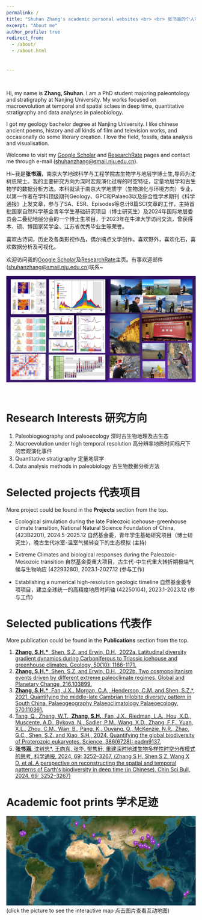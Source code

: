 ```yaml
---
permalink: /
title: "Shuhan Zhang's academic personal websites <br> <br> 张书涵的个人学术主页"
excerpt: "About me"
author_profile: true
redirect_from: 
  - /about/
  - /about.html

    
---
```


<br>

Hi, my name is **Zhang, Shuhan**. I am a PhD student majoring paleontology and stratigraphy at Nanjing University. My works focused on macroevolution at temporal and spatial sclaes in deep time, quantitative stratigraphy and data analyses in paleobiology.

I got my geology bachelor degree at Nanjing University. I like chinese ancient poems, history and all kinds of film and television works, and occasionally do some literary creation. I love the field, fossils, data analysis and visualisation. 

Welcome to visit my [Google Scholar](https://scholar.google.com/citations?user=UG5Sx0UAAAAJ&hl=zh-CN) and [ResearchRate](https://www.researchgate.net/profile/Shuhan-Zhang-6) pages and contact me through e-mail (shuhanzhang@smail.nju.edu.cn).


Hi~我是**张书涵**，南京大学地球科学与工程学院古生物学与地层学博士生,导师为沈树忠院士。我的主要研究方向为深时宏观演化过程的时空特征，定量地层学和古生物学的数据分析方法。本科就读于南京大学地质学（生物演化与环境方向）专业，以第一作者在学科顶级期刊Geology、GPC和Palaeo3以及综合性学术期刊《科学通报》上发文章，参与了SA、ESR、Episodes等总计8篇SCI文章的工作，主持首批国家自然科学基金青年学生基础研究项目（博士研究生）及2024年国际地层委员会二叠纪地层分会的一个博士生项目，于2023年在牛津大学访问交流，曾获得本、硕、博国家奖学金、江苏省优秀毕业生等荣誉。

喜欢古诗词，历史及各类影视作品，偶尔搞点文学创作。喜欢野外，喜欢化石，喜欢数据分析及可视化。

欢迎访问我的[Google Scholar](https://scholar.google.com/citations?user=UG5Sx0UAAAAJ&hl=zh-CN)及[ResearchRate](https://www.researchgate.net/profile/Shuhan-Zhang-6)主页。有事欢迎邮件(shuhanzhang@smail.nju.edu.cn)联系~

[![post](/images/important/post.png)](https://zsh-zsh-zsh.github.io/year-archive/)

<br>

Research Interests 研究方向
======
1. Paleobiogeography and paleoecology 深时古生物地理及古生态
2. Macroevolution under high temporal resolution 高分辨率地质时间标尺下的宏观演化事件
3. Quantitative stratigraphy 定量地层学
4. Data analysis methods in paleobiology 古生物数据分析方法

Selected projects 代表项目
======
More project could be found in the **Projects** section from the top.

* Ecological simulation during the late Paleozoic icehouse-greenhouse climate transition, National Natural Science Foundation of China, (423B2201), 2024.5-2025.12 自然基金委，青年学生基础研究项目（博士研究生），晚古生代冰室-温室气候转变下的生态模拟 (主持)

* Extreme Climates and biological responses during the Paleozoic-Mesozoic transition 自然基金委重大项目，古生代-中生代重大转折期极端气候与生物响应 (42293280), 2023.1-2027.12  (参与工作)
  
* Establishing a numerical high-resolution geologic timeline 自然基金委专项项目，建立全球统一的高精度地质时间轴 (42250104), 2023.1-2023.12  (参与工作)


Selected publications 代表作
======
More publication could be found in the **Publications** section from the top.

1. [**Zhang, S.H.\***, Shen, S.Z. and Erwin, D.H., 2022a. Latitudinal diversity gradient dynamics during Carboniferous to Triassic icehouse and greenhouse climates. Geology, 50(10): 1166-1171.](https://pubs.geoscienceworld.org/gsa/geology/article/50/10/1166/615406/Latitudinal-diversity-gradient-dynamics-during)
1. [**Zhang, S.H.\***, Shen, S.Z. and Erwin, D.H., 2022b. Two cosmopolitanism events driven by different extreme paleoclimate regimes. Global and Planetary Change, 216.103899.](https://www.sciencedirect.com/science/article/pii/S0921818122001667?via%3Dihub) 
1. [**Zhang, S.H.\***, Fan, J.X., Morgan, C.A., Henderson, C.M. and Shen, S.Z.\*, 2021. Quantifying the middle-late Cambrian trilobite diversity pattern in South China. Palaeogeography Palaeoclimatology Palaeoecology, 570.110361.](https://www.sciencedirect.com/science/article/pii/S0031018221001462?dgcid=raven_sd_via_email)
1. [Tang, Q., Zheng, W.T., **Zhang, S.H.**, Fan, J.X., Riedman, L.A., Hou, X.D., Muscente, A.D., Bykova, N., Sadler, P.M., Wang, X.D., Zhang, F.F., Yuan, X.L., Zhou, C.M., Wan, B., Pang, K., Ouyang, Q., McKenzie, N.R., Zhao, G.C., Shen, S.Z. and Xiao, S.H., 2024. Quantifying the global biodiversity of Proterozoic eukaryotes. Science, 386(6728): eadm9137.](https://www.science.org/doi/abs/10.1126/science.adm9137)
1. [**张书涵**, 沈树忠\*, 王向东, 张华, 樊隽轩, 重建深时地球生物多样性时空分布模式的思考,  科学通报, 2024, 69: 3252–3267, \(Zhang S H, Shen S Z, Wang X D, et al. A perspective on reconstructing the spatial and temporal patterns of Earth′s biodiversity in deep time (in Chinese). Chin Sci Bull, 2024, 69: 3252–3267\)](https://doi.org/10.1360/TB-2024-0152)



Academic foot prints 学术足迹
======

  [![Foot print (field trips, meetings, workshops )](/images/foot_print/foot_print.png)](https://raw.githack.com/zsh-zsh-zsh/zsh-zsh-zsh.github.io/master/images/foot_print/foot%20prints.html) 
 (click the picture to see the interactive map 点击图片查看互动地图)

<!-- [![another way](/images/foot_print/acadaemic_footprint_animation.gif)](https://rawcdn.githack.com/zsh-zsh-zsh/zsh-zsh-zsh.github.io/7af58a7de13629d9e04d4fc7b4188207d61c7708/images/foot_print/foot%20prints.html) 
(click the picture to see the interactive map 点击图片查看互动地图)  -->

<br>
<br>


<!--
Other 更多
======
More information could be found in the [**Other**](https://zsh-zsh-zsh.github.io/other/) section from the top.

Selected reports  报道
------
[“走遍世界”，南大地质学长带你筑梦科研](https://baijiahao.baidu.com/s?id=1694387184169767697&wfr=spider&for=pc)


Selected popular science articles  科普
------

[【科教融合系列】定量地层学—细翻记载沧海桑田的地史残卷](https://mp.weixin.qq.com/s/XrKHfoTBVZ3vrMUaHiZh_g)

[石燕拂云晴亦雨：一场两亿年的兴亡回望](https://mp.weixin.qq.com/s/zAiCRznNgdR4Z2U8X0F6Iw)

<br>
 -->

